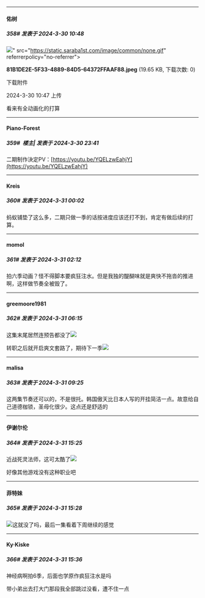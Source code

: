 ﻿
*****

####  佑树  
##### 358#       发表于 2024-3-30 10:48

<img src="https://img.saraba1st.com/forum/202403/30/104704bwaywrximn0r0mmy.jpeg" referrerpolicy="no-referrer">" src="https://static.saraba1st.com/image/common/none.gif" referrerpolicy="no-referrer">

<strong>81B1DE2E-5F33-4889-84D5-64372FFAAF88.jpeg</strong> (19.65 KB, 下载次数: 0)

下载附件

2024-3-30 10:47 上传

看来有全动画化的打算


*****

####  Piano-Forest  
##### 359#         楼主| 发表于 2024-3-30 23:41

二期制作決定PV：[https://youtu.be/YQELzwEahjY](https://youtu.be/YQELzwEahjY)


*****

####  Kreis  
##### 360#       发表于 2024-3-31 00:02

蚂蚁铺垫了这么多，二期只做一季的话按进度应该还打不到，肯定有做后续的打算。


*****

####  momol  
##### 361#       发表于 2024-3-31 02:12

拍六季动画？怪不得脚本要疯狂注水。但是我独的醍醐味就是爽快不拖沓的推进啊，这样做节奏全被毁了。


*****

####  greemoore1981  
##### 362#       发表于 2024-3-31 06:15

这集末尾居然连预告都没了<img src="https://static.saraba1st.com/image/smiley/face2017/068.png" referrerpolicy="no-referrer">

转职之后就开启爽文套路了，期待下一季<img src="https://static.saraba1st.com/image/smiley/face2017/066.png" referrerpolicy="no-referrer">


*****

####  malisa  
##### 363#       发表于 2024-3-31 09:25

这两集节奏还可以的，不是很托。韩国傲天比日本人写的开挂简洁一点。故意给自己道德枷锁，圣母化很少。这点还是舒适的


*****

####  伊谢尔伦  
##### 364#       发表于 2024-3-31 15:25

近战死灵法师，这可太酷了<img src="https://static.saraba1st.com/image/smiley/face2017/152.png" referrerpolicy="no-referrer">

好像其他游戏没有这种职业吧

*****

####  菲特妹  
##### 365#       发表于 2024-3-31 15:28

<img src="https://static.saraba1st.com/image/smiley/face2017/018.png" referrerpolicy="no-referrer">这就没了吗，最后一集看着下周继续的感觉


*****

####  Ky·Kiske  
##### 366#       发表于 2024-3-31 15:36

神经病啊拍6季，后面也学原作疯狂注水是吗

带小弟出去打大门那段我全部跳过没看，遭不住一点

